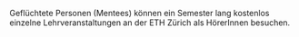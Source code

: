 Geflüchtete Personen (Mentees) können ein Semester lang kostenlos einzelne Lehrveranstaltungen an der ETH Zürich als HörerInnen besuchen.
